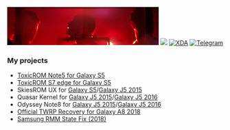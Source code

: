 <img width="70%" src="https://raw.githubusercontent.com/BlackMesa123/BlackMesa123/main/shm.jpg">
<img width="40%" src="https://github-readme-stats.vercel.app/api?username=BlackMesa123&show_icons=true&theme=dark&border_color=E50000&icon_color=FF0000">
<a href="https://forum.xda-developers.com/m/blackmesa123.6911575/" target="_blank"><img alt="XDA" src="https://img.shields.io/badge/XDA-2DAAE9?style=for-the-badge&logo=XDA-Developers&logoColor=white"></a>
<a href="https://t.me/salvo_giangri" target="_blank"><img alt="Telegram" src="https://img.shields.io/badge/Telegram-0088CC?style=for-the-badge&logo=Telegram&logoColor=white"></a>

### My projects
- [ToxicROM Note5 for Galaxy S5](https://forum.xda-developers.com/t/rom-aoh2-5-1-1-toxicrom-note5-v1-s6-beta-r2.3284146/)
- [ToxicROM S7 edge for Galaxy S5](https://forum.xda-developers.com/t/rom-bph6-6-0-1-toxicrom-sr-beta-s7-edge.3444566/)
- SkiesROM UX for [Galaxy S5](https://forum.xda-developers.com/t/rom-aqf5-6-0-1-g900x-skiesrom-ux-v3-2-a7-2017.3519130/)/[Galaxy J5 2015](https://forum.xda-developers.com/t/rom-bpj8-6-0-1-j500x-skiesrom-ux-beta-note7.3527500/)
- Quasar Kernel for [Galaxy J5 2015](https://forum.xda-developers.com/t/kernel-tw-7-1-1-j500x-quasar-kernel-v2-0.3729474/)/[Galaxy J5 2016](https://forum.xda-developers.com/t/kernel-tw-7-1-1-j510x-quasar-kernel-v2-0.3740626/)
- Odyssey Note8 for [Galaxy J5 2015](https://forum.xda-developers.com/t/rom-tw-bqk6-7-1-1-j500x-odyssey-note8-v1.3729697/)/[Galaxy J5 2016](https://forum.xda-developers.com/t/rom-tw-bqk6-7-1-1-j510x-odyssey-note8-v1.3744713/)
- [Official TWRP Recovery for Galaxy A8 2018](https://forum.xda-developers.com/t/recovery-official-twrp-3-3-1-0-for-galaxy-a8-2018.3818201/)
- [Samsung RMM State Fix (2018)](https://forum.xda-developers.com/t/how-to-root-after-january-security-patch-sm-a520f-a5-2017.3739225/page-2#post-75360965)

